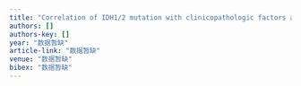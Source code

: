 ```yaml
---
title: "Correlation of IDH1/2 mutation with clinicopathologic factors and prognosis in anaplastic gliomas: a report of 203 patients from China"
authors: []
authors-key: []
year: "数据暂缺"
article-link: "数据暂缺"
venue: "数据暂缺"
bibex: "数据暂缺"
---
```


